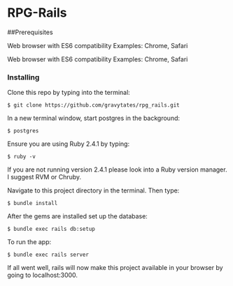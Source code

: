 # RPG-Rails

##Prerequisites

Web browser with ES6 compatibility
Examples: Chrome, Safari

Web browser with ES6 compatibility
Examples: Chrome, Safari

### Installing

Clone this repo by typing into the terminal:
```
$ git clone https://github.com/gravytates/rpg_rails.git
```

In a new terminal window, start postgres in the background:
```
$ postgres
```
Ensure you are using Ruby 2.4.1 by typing:
```
$ ruby -v
```

If you are not running version 2.4.1 please look into a Ruby version manager. I suggest RVM or Chruby.

Navigate to this project directory in the terminal. Then type:

```
$ bundle install
```

After the gems are installed set up the database:

```
$ bundle exec rails db:setup
```

To run the app:
```
$ bundle exec rails server
```
If all went well, rails will now make this project available in your browser by going to localhost:3000.
